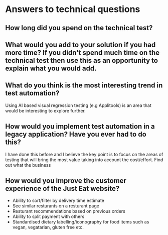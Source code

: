 # Answers to technical questions

## How long did you spend on the technical test?

## What would you add to your solution if you had more time? If you didn't spend much time on the technical test then use this as an opportunity to explain what you would add.

## What do you think is the most interesting trend in test automation?
Using AI based visual regression testing (e.g Applitools) is an area that would be interesting to explore further.

## How would you implement test automation in a legacy application? Have you ever had to do this?
I have done this before and I believe the key point is to focus on the areas of testing that will bring the most value taking into account the cost/effort. 
Find out what the business

## How would you improve the customer experience of the Just Eat website?
* Ability to sort/filter by delivery time estimate
* See similar resturants on a resturant page
* Resturant recommendations based on previous orders
* Ability to split payment with others
* Standardised dietary labelling/iconography for food items such as vegan, vegatarian, gluten free etc.
